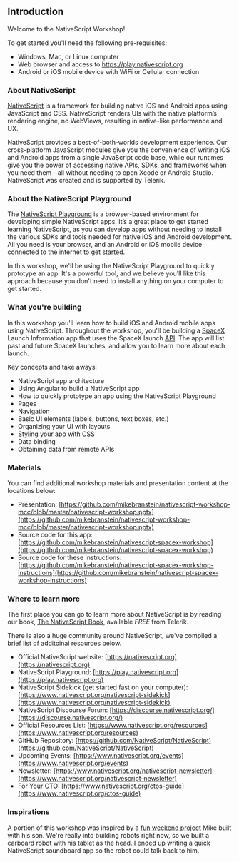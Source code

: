 ## Introduction

Welcome to the NativeScript Workshop!

To get started you'll need the following pre-requisites:

* Windows, Mac, or Linux computer
* Web browser and access to https://play.nativescript.org
* Android or iOS mobile device with WiFi or Cellular connection

### About NativeScript

[NativeScript](https://nativescript.org) is a framework for building native iOS and Android apps using JavaScript and CSS. NativeScript renders UIs with the native platform’s rendering engine, no WebViews, resulting in native-like performance and UX.

NativeScript provides a best-of-both-worlds development experience. Our cross-platform JavaScript modules give you the convenience of writing iOS and Android apps from a single JavaScript code base, while our runtimes give you the power of accessing native APIs, SDKs, and frameworks when you need them—all without needing to open Xcode or Android Studio. NativeScript was created and is supported by Telerik.

### About the NativeScript Playground

The [NativeScript Playground](https://play.nativescript.org) is a browser-based environment for developing simple NativeScript apps. It’s a great place to get started learning NativeScript, as you can develop apps without needing to install the various SDKs and tools needed for native iOS and Android development. All you need is your browser, and an Android or iOS mobile device connected to the internet to get started. 

In this workshop, we'll be using the NativeScript Playground to quickly prototype an app. It's a powerful tool, and we believe you'll like this approach because you don't need to install anything on your computer to get started.

### What you're building

In this workshop you'll learn how to build iOS and Android mobile apps using NativeScript. Throughout the workshop, you'll be building a [SpaceX](https://spacex.com) Launch Information app that uses the SpaceX launch [API](https://api.spacexdata.com/v2/launches). The app will list past and future SpaceX launches, and allow you to learn more about each launch. 

Key concepts and take aways:

* NativeScript app architecture
* Using Angular to build a NativeScript app
* How to quickly prototype an app using the NativeScript Playground
* Pages
* Navigation
* Basic UI elements (labels, buttons, text boxes, etc.)
* Organizing your UI with layouts
* Styling your app with CSS
* Data binding
* Obtaining data from remote APIs

### Materials

You can find additional workshop materials and presentation content at the locations below:

* Presentation: [https://github.com/mikebranstein/nativescript-workshop-mcc/blob/master/nativescript-workshop.pptx](https://github.com/mikebranstein/nativescript-workshop-mcc/blob/master/nativescript-workshop.pptx)
* Source code for this app: [https://github.com/mikebranstein/nativescript-spacex-workshop](https://github.com/mikebranstein/nativescript-spacex-workshop)
* Source code for these instructions: [https://github.com/mikebranstein/nativescript-spacex-workshop-instructions](https://github.com/mikebranstein/nativescript-spacex-workshop-instructions)

### Where to learn more

The first place you can go to learn more about NativeScript is by reading our book, [The NativeScript Book](https://nativescript.org/book), available *FREE* from Telerik. 

There is also a huge community around NativeScript, we've compiled a brief list of additoinal resources below. 

* Official NativeScript website: [https://nativescript.org](https://nativescript.org)
* NativeScript Playground: [https://play.nativescript.org](https://play.nativescript.org)
* NativeScript Sidekick (get started fast on your computer): [https://www.nativescript.org/nativescript-sidekick](https://www.nativescript.org/nativescript-sidekick)
* NativeScript Discourse Forum: [https://discourse.nativescript.org/](https://discourse.nativescript.org/)
* Official Resources List: [https://www.nativescript.org/resources](https://www.nativescript.org/resources)
* GitHub Repository: [https://github.com/NativeScript/NativeScript](https://github.com/NativeScript/NativeScript)
* Upcoming Events: [https://www.nativescript.org/events](https://www.nativescript.org/events)
* Newsletter: [https://www.nativescript.org/nativescript-newsletter](https://www.nativescript.org/nativescript-newsletter)
* For Your CTO: [https://www.nativescript.org/ctos-guide](https://www.nativescript.org/ctos-guide)

### Inspirations

A portion of this workshop was inspired by a [fun weekend project](https://brosteins.com/2016/03/26/nativescript-mobile-app-kids/) Mike built with his son. We're really into building robots right now, so we built a carboard robot with his tablet as the head. I ended up writing a quick NativeScript soundboard app so the robot could talk back to him.